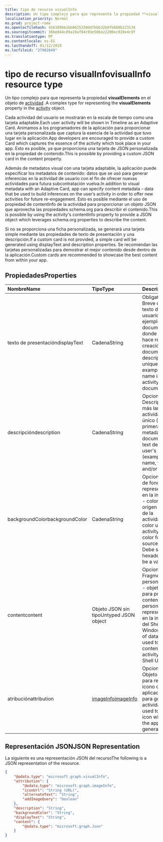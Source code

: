 ```yaml
---
title: tipo de recurso visualInfo
description: Un tipo complejo para que representa la propiedad **visualElements** en el objeto de actividad.
localization_priority: Normal
ms.prod: project-rome
ms.openlocfilehash: 416109bb1bb6625330ddfbbb32b8fb688b223134
ms.sourcegitcommit: 36be044c89a19af84c93e586e22200ec919e4c9f
ms.translationtype: MT
ms.contentlocale: es-ES
ms.lasthandoff: 01/12/2019
ms.locfileid: "27962649"
---
```

# <a name="visualinfo-resource-type"></a><span data-ttu-id="38ba3-103">tipo de recurso visualInfo</span><span class="sxs-lookup"><span data-stu-id="38ba3-103">visualInfo resource type</span></span>

<span data-ttu-id="38ba3-104">Un tipo complejo para que representa la propiedad **visualElements** en el objeto de [actividad](../resources/projectrome-activity.md) .</span><span class="sxs-lookup"><span data-stu-id="38ba3-104">A complex type for representing the **visualElements** property in the [activity](../resources/projectrome-activity.md) object.</span></span>

<span data-ttu-id="38ba3-105">Cada actividad del usuario se mostrarán en la escala de tiempo como una tarjeta adaptable.</span><span class="sxs-lookup"><span data-stu-id="38ba3-105">Each user activity will be shown in Timeline as an Adaptive Card.</span></span> <span data-ttu-id="38ba3-106">Animamos a los programadores de la aplicación para proporcionar una tarjeta personalizada que captura la esencia de la actividad que tuvo lugar en la aplicación.</span><span class="sxs-lookup"><span data-stu-id="38ba3-106">App developers are encouraged to provide a custom Card which captures the essence of the activity which took place in your app.</span></span> <span data-ttu-id="38ba3-107">Esto es posible, ya que proporciona una tarjeta de JSON personalizada en la propiedad de contenido.</span><span class="sxs-lookup"><span data-stu-id="38ba3-107">This is possible by providing a custom JSON card in the content property.</span></span>

<span data-ttu-id="38ba3-108">Además de metadatos visual con una tarjeta adaptable, la aplicación puede especificar los metadatos de contenido: datos que se usó para generar inferencias en la actividad de usuario con el fin de ofrecer nuevas actividades para futura subcontratación vuelva.</span><span class="sxs-lookup"><span data-stu-id="38ba3-108">In addition to visual metadata with an Adaptive Card, app can specify content metadata – data that be used to build inferences on the user’s activity in order to offer new activities for future re-engagement.</span></span> <span data-ttu-id="38ba3-109">Esto es posible mediante el uso de propiedad de contentInfo de la actividad para proporcionar un objeto JSON que aprovecha las propiedades schema.org para describir el contenido.</span><span class="sxs-lookup"><span data-stu-id="38ba3-109">This is possible by using the activity's contentInfo property to provide a JSON object which leverages schema.org properties to describe the content.</span></span>

<span data-ttu-id="38ba3-110">Si no se proporciona una ficha personalizada, se generará una tarjeta simple mediante las propiedades de texto de presentación y una descripción.</span><span class="sxs-lookup"><span data-stu-id="38ba3-110">If a custom card is not provided, a simple card will be generated using displayText and description properties.</span></span> <span data-ttu-id="38ba3-111">Se recomiendan las tarjetas personalizadas para demostrar el mejor contenido desde dentro de la aplicación.</span><span class="sxs-lookup"><span data-stu-id="38ba3-111">Custom cards are recommended to showcase the best content from within your app.</span></span>

## <a name="properties"></a><span data-ttu-id="38ba3-112">Propiedades</span><span class="sxs-lookup"><span data-stu-id="38ba3-112">Properties</span></span>

|<span data-ttu-id="38ba3-113">Nombre</span><span class="sxs-lookup"><span data-stu-id="38ba3-113">Name</span></span> | <span data-ttu-id="38ba3-114">Tipo</span><span class="sxs-lookup"><span data-stu-id="38ba3-114">Type</span></span> | <span data-ttu-id="38ba3-115">Descripción</span><span class="sxs-lookup"><span data-stu-id="38ba3-115">Description</span></span>|
|:----|:------|:-----------|
|<span data-ttu-id="38ba3-116">texto de presentación</span><span class="sxs-lookup"><span data-stu-id="38ba3-116">displayText</span></span> | <span data-ttu-id="38ba3-117">Cadena</span><span class="sxs-lookup"><span data-stu-id="38ba3-117">String</span></span> | <span data-ttu-id="38ba3-118">Obligatorio.</span><span class="sxs-lookup"><span data-stu-id="38ba3-118">Required.</span></span> <span data-ttu-id="38ba3-119">Breve descripción de texto de la actividad de usuario único (por ejemplo, el nombre de documento en los casos donde una actividad hace referencia a la creación de documentos)</span><span class="sxs-lookup"><span data-stu-id="38ba3-119">Short text description of the user's unique activity (for example, document name in cases where an activity refers to document creation)</span></span>|
|<span data-ttu-id="38ba3-120">descripción</span><span class="sxs-lookup"><span data-stu-id="38ba3-120">description</span></span> | <span data-ttu-id="38ba3-121">Cadena</span><span class="sxs-lookup"><span data-stu-id="38ba3-121">String</span></span> | <span data-ttu-id="38ba3-122">Opcional.</span><span class="sxs-lookup"><span data-stu-id="38ba3-122">Optional.</span></span> <span data-ttu-id="38ba3-123">Descripción de texto más larga de la actividad de usuario único (ejemplo: nombre, primera oración y metadatos de documentos)</span><span class="sxs-lookup"><span data-stu-id="38ba3-123">Longer text description of the user's unique activity (example: document name, first sentence, and/or metadata)</span></span>|
|<span data-ttu-id="38ba3-124">backgroundColor</span><span class="sxs-lookup"><span data-stu-id="38ba3-124">backgroundColor</span></span> | <span data-ttu-id="38ba3-125">Cadena</span><span class="sxs-lookup"><span data-stu-id="38ba3-125">String</span></span> | <span data-ttu-id="38ba3-126">Opcional.</span><span class="sxs-lookup"><span data-stu-id="38ba3-126">Optional.</span></span> <span data-ttu-id="38ba3-127">Color de fondo utilizado para representar la actividad en la interfaz de usuario - color de marca para el origen de la aplicación de la actividad.</span><span class="sxs-lookup"><span data-stu-id="38ba3-127">Background color used to render the activity in the UI - brand color for the application source of the activity.</span></span> <span data-ttu-id="38ba3-128">Debe ser un color hexadecimal válido</span><span class="sxs-lookup"><span data-stu-id="38ba3-128">Must be a valid hex color</span></span>|
|<span data-ttu-id="38ba3-129">content</span><span class="sxs-lookup"><span data-stu-id="38ba3-129">content</span></span> | <span data-ttu-id="38ba3-130">Objeto JSON sin tipo</span><span class="sxs-lookup"><span data-stu-id="38ba3-130">Untyped JSON object</span></span> | <span data-ttu-id="38ba3-131">Opcional.</span><span class="sxs-lookup"><span data-stu-id="38ba3-131">Optional.</span></span> <span data-ttu-id="38ba3-132">Fragmento personalizado de datos - objeto JSON se usa para proporcionar contenido personalizado para representar la actividad en la interfaz de usuario del Shell de Windows</span><span class="sxs-lookup"><span data-stu-id="38ba3-132">Custom piece of data - JSON object used to provide custom content to render the activity in the Windows Shell UI</span></span>|
|<span data-ttu-id="38ba3-133">atribución</span><span class="sxs-lookup"><span data-stu-id="38ba3-133">attribution</span></span> | [<span data-ttu-id="38ba3-134">imageInfo</span><span class="sxs-lookup"><span data-stu-id="38ba3-134">imageInfo</span></span>](../resources/projectrome-imageinfo.md) | <span data-ttu-id="38ba3-135">Opcional.</span><span class="sxs-lookup"><span data-stu-id="38ba3-135">Optional.</span></span> <span data-ttu-id="38ba3-136">Objeto JSON usado para representar un icono que representa la aplicación que se usa para generar la actividad</span><span class="sxs-lookup"><span data-stu-id="38ba3-136">JSON object used to represent an icon which represents the application used to generate the activity</span></span>|

## <a name="json-representation"></a><span data-ttu-id="38ba3-137">Representación JSON</span><span class="sxs-lookup"><span data-stu-id="38ba3-137">JSON Representation</span></span>

<span data-ttu-id="38ba3-138">La siguiente es una representación JSON del recurso</span><span class="sxs-lookup"><span data-stu-id="38ba3-138">The following is a JSON representation of the resource.</span></span>

<!-- {
  "blockType": "resource",
  "optionalProperties": [
    "attribution",
    "description",
    "backgroundColor",
    "content"
  ],
  "@odata.type": "microsoft.graph.visualInfo"
}-->

```json
{
    "@odata.type": "microsoft.graph.visualInfo",
    "attribution": {
        "@odata.type": "microsoft.graph.imageInfo",
        "iconUrl": "String (URL)",
        "alternateText": "String",
        "addImageQuery": "boolean"
    },
    "description": "String",
    "backgroundColor": "String",
    "displayText": "String",
    "content": {
        "@odata.type": "microsoft.graph.Json"
    }
}
```

<!-- uuid: 8fcb5dbc-d5aa-4681-8e31-b001d5168d79
2017-06-07 14:57:30 UTC -->
<!-- {
  "type": "#page.annotation",
  "description": "visualinfo resource",
  "keywords": "",
  "section": "documentation",
  "tocPath": ""
}-->
